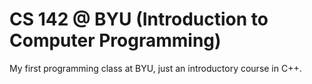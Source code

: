 # CS 142 @ BYU (Introduction to Computer Programming)

My first programming class at BYU, just an introductory course in C++.
